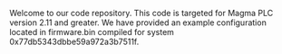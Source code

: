 Welcome to our code repository.
This code is targeted for Magma PLC version 2.11 and greater.
We have provided an example configuration located in firmware.bin compiled for system 0x77db5343dbbe59a972a3b7511f.